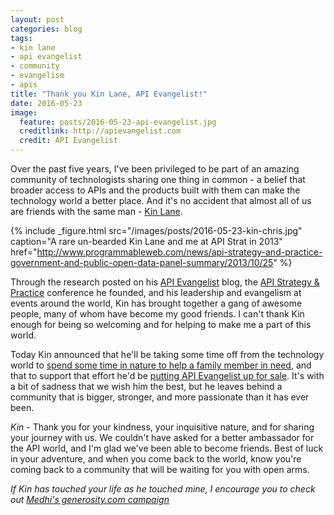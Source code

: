 ```yaml
---
layout: post
categories: blog
tags:
- kin lane
- api evangelist
- community
- evangelism
- apis
title: "Thank you Kin Lane, API Evangelist!"
date: 2016-05-23
image:
  feature: posts/2016-05-23-api-evangelist.jpg
  creditlink: http://apievangelist.com
  credit: API Evangelist
---
```


Over the past five years, I've been privileged to be part of an amazing community of technologists sharing one thing in common - a belief that broader access to APIs and the products built with them can make the technology world a better place. And it's no accident that almost all of us are friends with the same man - [Kin Lane](http://kinlane.com/).

{% include _figure.html src="/images/posts/2016-05-23-kin-chris.jpg" caption="A rare un-bearded Kin Lane and me at API Strat in 2013" href="http://www.programmableweb.com/news/api-strategy-and-practice-government-and-public-open-data-panel-summary/2013/10/25" %}

Through the research posted on his [API Evangelist](http://apievangelist.com) blog, the [API Strategy & Practice](http://apistrat.com) conference he founded, and his leadership and evangelism at events around the world, Kin has brought together a gang of awesome people, many of whom have become my good friends. I can't thank Kin enough for being so welcoming and for helping to make me a part of this world.

Today Kin announced that he'll be taking some time off from the technology world to [spend some time in nature to help a family member in need](http://kinlane.com/2016/05/23/more-investment-is-needed-requiring-some-big-changes), and that to support that effort he'd be [putting API Evangelist up for sale](http://apievangelist.com/2016/05/23/api-evangelist-is-up-for-sale-get-your-bids-in-by-friday/). It's with a bit of sadness that we wish him the best, but he leaves behind a community that is bigger, stronger, and more passionate than it has ever been.

_Kin_ - Thank you for your kindness, your inquisitive nature, and for sharing your journey with us. We couldn't have asked for a better ambassador for the API world, and I'm glad we've been able to become friends. Best of luck in your adventure, and when you come back to the world, know you're coming back to a community that will be waiting for you with open arms.

_If Kin has touched your life as he touched mine, I encourage you to check out [Medhi's generosity.com campaign](https://www.generosity.com/community-fundraising/the-most-important-api-call-for-kin-lane/x/4052005)_
